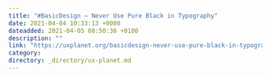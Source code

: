 ```yaml
---
title: "#BasicDesign — Never Use Pure Black in Typography"
date: 2021-04-04 10:33:13 +0000
dateadded: 2021-04-05 08:50:36 +0100
description: ""
link: "https://uxplanet.org/basicdesign-never-use-pure-black-in-typography-36138a3327a6?source=rss----819cc2aaeee0---4"
category:
directory: _directory/ux-planet.md
---
```


